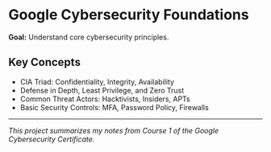 # Google Cybersecurity Foundations

**Goal:** Understand core cybersecurity principles.

## Key Concepts
- CIA Triad: Confidentiality, Integrity, Availability
- Defense in Depth, Least Privilege, and Zero Trust
- Common Threat Actors: Hacktivists, Insiders, APTs
- Basic Security Controls: MFA, Password Policy, Firewalls

---

 *This project summarizes my notes from Course 1 of the Google Cybersecurity Certificate.*
